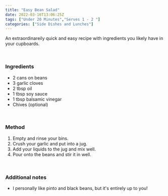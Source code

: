 ```yaml
---
title: "Easy Bean Salad"
date: 2022-03-16T13:06:25Z
tags: ["Under 20 Minutes","Serves 1 - 2 "]
categories: ["Side Dishes and Lunches"]
---
```

An extraordinareily quick and easy recipe with ingredients you likely have in your cupboards.
&nbsp;

&nbsp;
### Ingredients
* 2 cans on beans 
* 3 garlic cloves
* 2 tbsp oil
* 1 tbsp soy sauce
* 1 tbsp balsamic vinegar
* Chives (optional)
&nbsp;

&nbsp;
### Method
1. Empty and rinse your bins.
2. Crush your garlic and put into a jug.
3. Add your liquids to the jug and mix well.
4. Pour onto the beans and stir it in well.
&nbsp;

&nbsp;
### Additional notes
* I personally like pinto and black beans, but it's entirely up to you!


